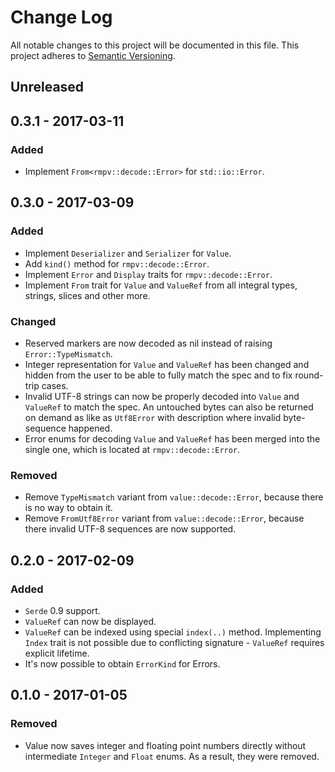 # Change Log
All notable changes to this project will be documented in this file.
This project adheres to [Semantic Versioning](http://semver.org/).

## Unreleased
## 0.3.1 - 2017-03-11
### Added
- Implement `From<rmpv::decode::Error>` for `std::io::Error`.

## 0.3.0 - 2017-03-09
### Added
- Implement `Deserializer` and `Serializer` for `Value`.
- Add `kind()` method for `rmpv::decode::Error`.
- Implement `Error` and `Display` traits for `rmpv::decode::Error`.
- Implement `From` trait for `Value` and `ValueRef` from all integral types, strings, slices and other more.

### Changed
- Reserved markers are now decoded as nil instead of raising `Error::TypeMismatch`.
- Integer representation for `Value` and `ValueRef` has been changed and hidden from the user to be able to fully match the spec and to fix round-trip cases.
- Invalid UTF-8 strings can now be properly decoded into `Value` and `ValueRef` to match the spec. An untouched bytes can also be returned on demand as like as `Utf8Error` with description where invalid byte-sequence happened.
- Error enums for decoding `Value` and `ValueRef` has been merged into the single one, which is located at `rmpv::decode::Error`.

### Removed
- Remove `TypeMismatch` variant from `value::decode::Error`, because there is no way to obtain it.
- Remove `FromUtf8Error` variant from `value::decode::Error`, because there invalid UTF-8 sequences are now supported.

## 0.2.0 - 2017-02-09
### Added
- `Serde` 0.9 support.
- `ValueRef` can now be displayed.
- `ValueRef` can be indexed using special `index(..)` method. Implementing `Index` trait is not possible due to conflicting signature - `ValueRef` requires explicit lifetime.
- It's now possible to obtain `ErrorKind` for Errors.

## 0.1.0 - 2017-01-05
### Removed
- Value now saves integer and floating point numbers directly without intermediate `Integer` and `Float` enums. As a result, they were removed.
